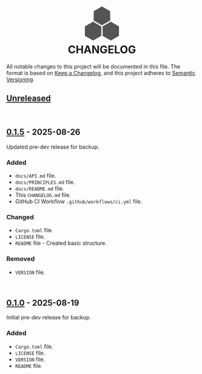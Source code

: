 <h1 align="center">
    <img width="90px" height="auto" src="https://raw.githubusercontent.com/jamesgober/jamesgober/main/media/icons/hexagon-3.svg" alt="Triple Hexagon">
    <br>
    <b>CHANGELOG</b>
</h1>
<p>
  All notable changes to this project will be documented in this file. The format is based on <a href="https://keepachangelog.com/en/1.0.0/">Keep a Changelog</a>,
  and this project adheres to <a href="https://semver.org/spec/v2.0.0.html/">Semantic Versioning</a>.
</p>

## [Unreleased]


<br>

## [0.1.5] - 2025-08-26

Updated pre-dev release for backup.

### Added
- `docs/API.md` file.
- `docs/PRINCIPLES.md` file.
- `docs/README.md` file.
- This `CHANGELOG.md` file.
- GitHub CI Workflow `.github/workflows/ci.yml` file.

### Changed
- `Cargo.toml` file.
- `LICENSE` file.
- `README` file - Created basic structure.

### Removed
- `VERSION` file.

<br>

## [0.1.0] - 2025-08-19

Initial pre-dev release for backup.

### Added
- `Cargo.toml` file.
- `LICENSE` file.
- `VERSION` file.
- `README` file.

[Unreleased]: https://github.com/jamesgober/proc-daemon/compare/v0.1.0...HEAD
[0.5.0]: https://github.com/jamesgober/proc-daemon/compare/v0.4.0...v0.5.0
[0.4.0]: https://github.com/jamesgober/proc-daemon/compare/v0.3.0...v0.4.0
[0.3.0]: https://github.com/jamesgober/proc-daemon/compare/v0.2.0...v0.3.0
[0.2.0]: https://github.com/jamesgober/proc-daemon/compare/v0.1.1...v0.2.0
[0.1.5]: https://github.com/jamesgober/proc-daemon/compare/v0.1.0...v0.1.5
[0.1.0]: https://github.com/jamesgober/proc-forge/releases/tag/v0.1.0